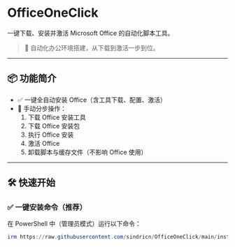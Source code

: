 # OfficeOneClick

一键下载、安装并激活 Microsoft Office 的自动化脚本工具。

> 🚀 自动化办公环境搭建，从下载到激活一步到位。

---

## 📦 功能简介

- ✅ 一键全自动安装 Office（含工具下载、配置、激活）
- 🔧 手动分步操作：  
  1. 下载 Office 安装工具  
  2. 下载 Office 安装包  
  3. 执行 Office 安装  
  4. 激活 Office  
  5. 卸载脚本与缓存文件（不影响 Office 使用）

---

## 🛠️ 快速开始

### ✅ 一键安装命令（推荐）

在 PowerShell 中（管理员模式）运行以下命令：

```powershell
irm https://raw.githubusercontent.com/sindricn/OfficeOneClick/main/install.ps1 | iex
